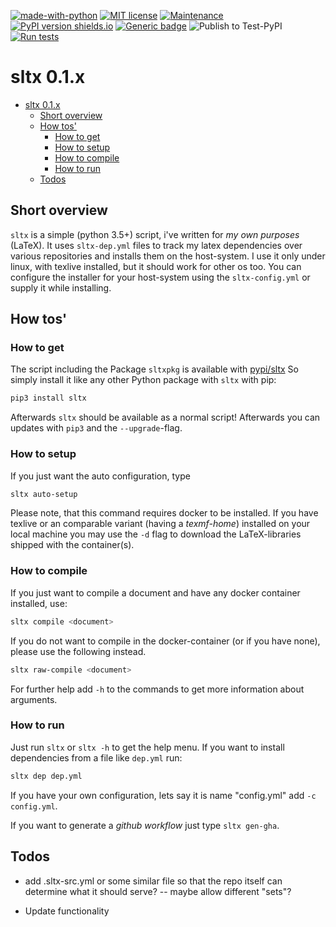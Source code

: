 [![made-with-python](https://img.shields.io/badge/Made%20with-Python-1f425f.svg)](https://www.python.org/) [![MIT license](https://img.shields.io/badge/License-MIT-blue.svg)](https://lbesson.mit-license.org/) [![Maintenance](https://img.shields.io/badge/Maintained%3F-yes-green.svg)](https://github.com/EagleoutIce/sltx/graphs/commit-activity) [![PyPI version shields.io](https://img.shields.io/pypi/v/sltx.svg)](https://pypi.python.org/pypi/sltx/)
[![Generic badge](https://img.shields.io/badge/Status-WIP-purple.svg)](https://github.com/EagleoutIce/sltx)
![Publish to Test-PyPI](https://github.com/EagleoutIce/sltx/workflows/Publish%20to%20Test-PyPI/badge.svg) [![Run tests](https://github.com/EagleoutIce/sltx/actions/workflows/run-tests.yaml/badge.svg)](https://github.com/EagleoutIce/sltx/actions/workflows/run-tests.yaml)

# sltx 0.1.x

- [sltx 0.1.x](#sltx-01x)
  - [Short overview](#short-overview)
  - [How tos'](#how-tos)
    - [How to get](#how-to-get)
    - [How to setup](#how-to-setup)
    - [How to compile](#how-to-compile)
    - [How to run](#how-to-run)
  - [Todos](#todos)

## Short overview

`sltx` is a simple (python 3.5+) script, i've written for *my own purposes* (LaTeX).
It uses `sltx-dep.yml` files to track my latex dependencies over various repositories and installs them on the host-system.
I use it only under linux, with texlive installed, but it should work for other os too.
You can configure the installer for your host-system using the `sltx-config.yml` or supply it while installing.

## How tos'

### How to get

The script including the Package `sltxpkg` is available with [pypi/sltx](https://pypi.org/project/sltx/)
So simply install it like any other Python package with `sltx` with pip:

```bash
pip3 install sltx
```

Afterwards `sltx` should be available as a normal script! Afterwards you can
updates with `pip3` and the `--upgrade`-flag.

### How to setup

If you just want the auto configuration, type

```bash
sltx auto-setup
```

Please note, that this command requires docker to be installed.
If you have texlive or an comparable variant (having a *texmf-home*) installed on your local machine
you may use the `-d` flag to download the LaTeX-libraries shipped with the container(s).

### How to compile

If you just want to compile a document and have any docker container installed, use:

```bash
sltx compile <document>
```

If you do not want to compile in the docker-container (or if you have none), please use the following instead.

```bash
sltx raw-compile <document>
```

For further help add `-h` to the commands to get more information about arguments.

### How to run

Just run `sltx` or `sltx -h` to get the help menu.
If you want to install dependencies from a file like `dep.yml` run:

```bash
sltx dep dep.yml
```

If you have your own configuration, lets say it is name "config.yml" add `-c config.yml`.

If you want to generate a *github workflow* just type `sltx gen-gha`.

## Todos

* add .sltx-src.yml or some similar file so that the repo itself can determine what it should serve? -- maybe allow different "sets"?

* Update functionality
